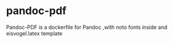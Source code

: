 # pandoc-pdf
Pandoc-PDF is a dockerfile for Pandoc ,with noto fonts inside and eisvogel.latex template
